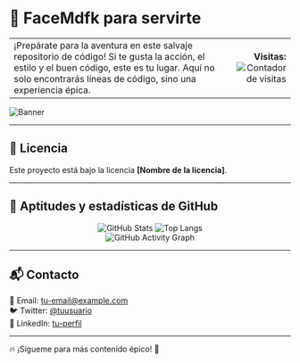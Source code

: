 # 🍁 FaceMdfk para servirte  
<table width="100%">
  <tr>
    <td>
      ¡Prepárate para la aventura en este salvaje repositorio de código!  
      Si te gusta la acción, el estilo y el buen código, este es tu lugar.  
      Aquí no solo encontrarás líneas de código, sino una experiencia épica.
    </td>
    <td align="right">
      <strong>Visitas:</strong>  
      <br>
      <img src="https://komarev.com/ghpvc/?username=FaceMdfk&style=flat-square&color=blue&label=" alt="Contador de visitas">
    </td>
  </tr>
</table>

![Banner](some-boothill-gifs-v0-s34gs2v5zoqc1.gif)

---

## 📄 Licencia  
Este proyecto está bajo la licencia **[Nombre de la licencia]**.  

---

## 🚀 Aptitudes y estadísticas de GitHub  

<div align="center">
  <img src="https://github-readme-stats.vercel.app/api?username=FaceMdfk&show_icons=true&theme=tokyonight" alt="GitHub Stats" />
  <img src="https://github-readme-stats.vercel.app/api/top-langs/?username=FaceMdfk&layout=compact&theme=tokyonight" alt="Top Langs" />
  <br>
  <img src="https://github-readme-activity-graph.vercel.app/graph?username=FaceMdfk&theme=react-dark" alt="GitHub Activity Graph" />
</div>

---

## 📬 Contacto  
📧 Email: [tu-email@example.com](mailto:tu-email@example.com)  
🐦 Twitter: [@tuusuario](https://twitter.com/tuusuario)  
💼 LinkedIn: [tu-perfil](https://linkedin.com/in/tuusuario)  

---

🔥 ¡Sígueme para más contenido épico! 🚀  
